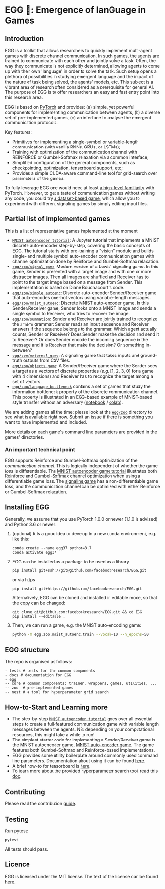 # EGG 🐣: Emergence of lanGuage in Games


## Introduction

EGG is a toolkit that allows researchers to quickly implement multi-agent games with discrete channel communication. In 
such games, the agents are trained to communicate with each other and jointly solve a task. Often, the way they communicate is not explicitly determined, allowing agents to come up with their own 'language' in order to solve the task.
Such setup opens a plethora of possibilities in studying emergent language and the impact of the nature of task being solved, the agents' models, etc. This subject is a vibrant area of research often considered as a prerequisite for general AI. The purpose of EGG is to offer researchers an easy and fast entry point into this research area.

EGG is based on [PyTorch](https://pytorch.org/) and provides: (a) simple, yet powerful components for implementing 
communication between agents, (b) a diverse set of pre-implemented games, (c) an interface to analyse the emergent 
communication protocols.

Key features:
 * Primitives for implementing a single-symbol or variable-length communication (with vanilla RNNs, GRUs, or LSTMs);
 * Training with optimization of the communication channel with REINFORCE or Gumbel-Softmax relaxation via a common interface;
 * Simplified configuration of the general components, such as checkpointing, optimization, tensorboard support, etc;
 * Provides a simple CUDA-aware command-line tool for grid-search over parameters of the games.

To fully leverage EGG one would need at least [a high-level familiarity](https://pytorch.org/tutorials/beginner/deep_learning_60min_blitz.html)
with PyTorch. However, to get a taste of communication games without writing any code, you could try [a dataset-based game](/egg/zoo/external_game), which allow you to experiment with different signaling games by simply editing input files. 

## Partial list of implemented games

This is a list of representative games implemented at the moment:
 * [`MNIST autoencoder tutorial`](/tutorials/EGG%20walkthrough%20with%20a%20MNIST%20autoencoder.ipynb): A Jupyter tutorial that implements a MNIST discrete auto-encoder step-by-step, covering
 the basic concepts of EGG. The tutorial starts with pre-training a "vision" module and builds single- and multiple symbol auto-encoder communication games with channel optimization
 done by Reinforce and Gumbel-Softmax relaxation.
 * [`egg/zoo/signal_game`](/egg/zoo/signal_game): Modern version of a Lewis' signaling game. In this game, Sender is presented with a target image and with one or more
 distractor images. Then all images are shuffled and Receiver has to point to the target image based on a message from Sender.
 This implementation is based on Diane Bouchacourt's code.
 * [`egg/zoo/simple_autoenc`](/egg/zoo/simple_autoenc): Discrete auto-encoder Sender/Receiver game that auto-encodes one-hot vectors using variable-length messages.
 * [`egg/zoo/mnist_autoenc`](/egg/zoo/mnist_autoenc): Discrete MNIST auto-encoder game. In this Sender/Receiver game, Sender looks onto a MNIST image and sends a single symbol
 to Receiver, who tries to recover the image.
 * [`egg/zoo/summation`](/egg/zoo/summation): Sender and Receiver are jointly trained to recognize the `a^nb^n` grammar: Sender reads
 an input sequence and Receiver answers if the sequence belongs to the grammar. Which agent actually counts, Sender or Receiver?
 Does Sender make the decision and send it to Receiver? Or does Sender encode the incoming sequence in the message and it is Receiver that make the decision? Or something in-between?
 * [`egg/zoo/external_game`](/egg/zoo/external_game): A signaling game that takes inputs and ground-truth outputs from CSV files. 
 * [`egg/zoo/objects_game`](/egg/zoo/objects_game): A Sender/Receiver game where the Sender sees a target as a vectors of discrete properties
 (*e.g.* [1, 2, 3, 0] for a game with 4 dimensions) and Receiver has to recognize the target among a set of vectors.
 * [`egg/zoo/language_bottleneck`](/egg/zoo/language_bottleneck) contains a set of games that study the information bottleneck property of the discrete communication channel. This poperty is illustrated in an EGG-based example of MNIST-based style transfer without an adversary ([notebook](/egg/zoo/language_bottleneck/mnist-style-transfer-via-bottleneck.ipynb) / [colab](https://colab.research.google.com/github/facebookresearch/EGG/blob/master/egg/zoo/language_bottleneck/mnist-style-transfer-via-bottleneck.ipynb)).

We are adding games all the time: please look at the [`egg/zoo`](/egg/zoo) directory to see what is available right now. Submit an issue if there is something you want to have implemented and included.

More details on each game's command line parameters are provided in the games' directories.

### An important technical point

EGG supports Reinforce and Gumbel-Softmax optimization of the *communication channel*. This is logically independent of whether the game *loss* is differentiable. The [MNIST autoencoder game tutorial](/tutorials/EGG%20walkthrough%20with%20a%20MNIST%20autoencoder.ipynb) illustrates both Reinforce and Gumbel-Softmax channel optimization when using a differentiable game loss. The [signaling game](/egg/zoo/signal_game) has a non-differentiable game loss, and the communication channel can be optimized with either Reinforce or Gumbel-Softmax relaxation.

## Installing EGG

Generally, we assume that you use PyTorch 1.0.0 or newer (1.1.0 is advised) and Python 3.6 or newer. 

 1. (optional) It is a good idea to develop in a new conda environment, e.g. like this:
    ```
    conda create --name egg37 python=3.7
    conda activate egg37
    ```
 2. EGG can be installed as a package to be used as a library
    ```
    pip install git+ssh://git@github.com/facebookresearch/EGG.git
    ```
    or via https
    ```
    pip install git+https://github.com/facebookresearch/EGG.git
    ```
    Alternatively, EGG can be cloned and installed in editable mode, so that the copy can be changed:
    ```
    git clone git@github.com:facebookresearch/EGG.git && cd EGG
    pip install --editable .
    ```
 3.
    Then, we can run a game, e.g. the MNIST auto-encoding game:
    ```bash
    python -m egg.zoo.mnist_autoenc.train --vocab=10 --n_epochs=50
    ```

## EGG structure

The repo is organised as follows:
```
- tests # tests for the common components
- docs # documentation for EGG
- egg
-- core # common components: trainer, wrappers, games, utilities, ...
-- zoo  # pre-implemented games 
-- nest # a tool for hyperparameter grid search
```

## How-to-Start and Learning more
* The step-by-step [`MNIST autoencoder tutorial`](/tutorials/EGG%20walkthrough%20with%20a%20MNIST%20autoencoder.ipynb) goes over all essential steps to create
a full-featured communication game with variable length messages between the agents. NB: depending on your computational resources, this might take a while to run!
* The simplest starter code for implementing a Sender/Receiver game is the MNIST autoencoder
game, [MNIST auto-encoder game](/egg/zoo/mnist_autoenc). The game features both Gumbel-Softmax 
and Reinforce-based implementations.
* EGG provides some utility boilerplate around commonly used command line parameters. Documentation about using it can be found
[here](docs/CL.md).
* A brief how-to for tensorboard is [here](docs/tensorboard.md).
* To learn more about the provided hyperparameter search tool, read this [doc](docs/nest.md).

## Contributing
Please read the contribution [guide](CONTRIBUTING.md).


## Testing
Run pytest:

```
pytest
```

All tests should pass.

## Licence
EGG is licensed under the MIT license. The text of the license can be found [here](LICENSE).

